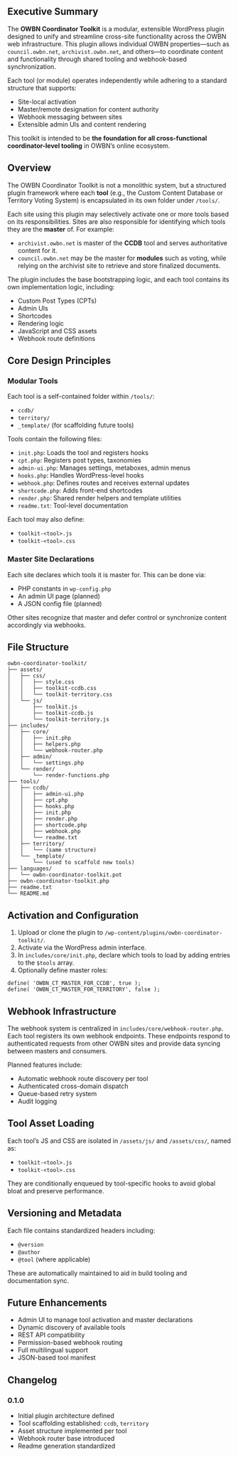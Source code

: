 ## Executive Summary

The **OWBN Coordinator Toolkit** is a modular, extensible WordPress plugin designed to unify and streamline cross-site functionality across the OWBN web infrastructure. This plugin allows individual OWBN properties—such as `council.owbn.net`, `archivist.owbn.net`, and others—to coordinate content and functionality through shared tooling and webhook-based synchronization.

Each tool (or module) operates independently while adhering to a standard structure that supports:

- Site-local activation
- Master/remote designation for content authority
- Webhook messaging between sites
- Extensible admin UIs and content rendering

This toolkit is intended to be **the foundation for all cross-functional coordinator-level tooling** in OWBN’s online ecosystem.

## Overview

The OWBN Coordinator Toolkit is not a monolithic system, but a structured plugin framework where each **tool** (e.g., the Custom Content Database or Territory Voting System) is encapsulated in its own folder under `/tools/`.

Each site using this plugin may selectively activate one or more tools based on its responsibilities. Sites are also responsible for identifying which tools they are the **master** of. For example:

- `archivist.owbn.net` is master of the **CCDB** tool and serves authoritative content for it.
- `council.owbn.net` may be the master for **modules** such as voting, while relying on the archivist site to retrieve and store finalized documents.

The plugin includes the base bootstrapping logic, and each tool contains its own implementation logic, including:

- Custom Post Types (CPTs)
- Admin UIs
- Shortcodes
- Rendering logic
- JavaScript and CSS assets
- Webhook route definitions

## Core Design Principles

### Modular Tools

Each tool is a self-contained folder within `/tools/`:

- `ccdb/`
- `territory/`
- `_template/` (for scaffolding future tools)

Tools contain the following files:

- `init.php`: Loads the tool and registers hooks
- `cpt.php`: Registers post types, taxonomies
- `admin-ui.php`: Manages settings, metaboxes, admin menus
- `hooks.php`: Handles WordPress-level hooks
- `webhook.php`: Defines routes and receives external updates
- `shortcode.php`: Adds front-end shortcodes
- `render.php`: Shared render helpers and template utilities
- `readme.txt`: Tool-level documentation

Each tool may also define:

- `toolkit-<tool>.js`
- `toolkit-<tool>.css`

### Master Site Declarations

Each site declares which tools it is master for. This can be done via:

- PHP constants in `wp-config.php`
- An admin UI page (planned)
- A JSON config file (planned)

Other sites recognize that master and defer control or synchronize content accordingly via webhooks.

## File Structure

```
owbn-coordinator-toolkit/
├── assets/
│   ├── css/
│   │   ├── style.css
│   │   ├── toolkit-ccdb.css
│   │   └── toolkit-territory.css
│   └── js/
│       ├── toolkit.js
│       ├── toolkit-ccdb.js
│       └── toolkit-territory.js
├── includes/
│   ├── core/
│   │   ├── init.php
│   │   ├── helpers.php
│   │   └── webhook-router.php
│   ├── admin/
│   │   └── settings.php
│   └── render/
│       └── render-functions.php
├── tools/
│   ├── ccdb/
│   │   ├── admin-ui.php
│   │   ├── cpt.php
│   │   ├── hooks.php
│   │   ├── init.php
│   │   ├── render.php
│   │   ├── shortcode.php
│   │   ├── webhook.php
│   │   └── readme.txt
│   ├── territory/
│   │   └── (same structure)
│   └── _template/
│       └── (used to scaffold new tools)
├── languages/
│   └── owbn-coordinator-toolkit.pot
├── owbn-coordinator-toolkit.php
├── readme.txt
└── README.md
```

## Activation and Configuration

1. Upload or clone the plugin to `/wp-content/plugins/owbn-coordinator-toolkit/`.
2. Activate via the WordPress admin interface.
3. In `includes/core/init.php`, declare which tools to load by adding entries to the `$tools` array.
4. Optionally define master roles:

```
define( 'OWBN_CT_MASTER_FOR_CCDB', true );
define( 'OWBN_CT_MASTER_FOR_TERRITORY', false );
```

## Webhook Infrastructure

The webhook system is centralized in `includes/core/webhook-router.php`. Each tool registers its own webhook endpoints. These endpoints respond to authenticated requests from other OWBN sites and provide data syncing between masters and consumers.

Planned features include:

- Automatic webhook route discovery per tool
- Authenticated cross-domain dispatch
- Queue-based retry system
- Audit logging

## Tool Asset Loading

Each tool’s JS and CSS are isolated in `/assets/js/` and `/assets/css/`, named as:

- `toolkit-<tool>.js`
- `toolkit-<tool>.css`

They are conditionally enqueued by tool-specific hooks to avoid global bloat and preserve performance.

## Versioning and Metadata

Each file contains standardized headers including:

- `@version`
- `@author`
- `@tool` (where applicable)

These are automatically maintained to aid in build tooling and documentation sync.

## Future Enhancements

- Admin UI to manage tool activation and master declarations
- Dynamic discovery of available tools
- REST API compatibility
- Permission-based webhook routing
- Full multilingual support
- JSON-based tool manifest

## Changelog

### 0.1.0

- Initial plugin architecture defined
- Tool scaffolding established: `ccdb`, `territory`
- Asset structure implemented per tool
- Webhook router base introduced
- Readme generation standardized